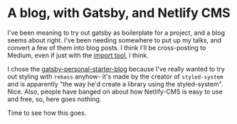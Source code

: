 # A blog, with Gatsby, and Netlify CMS

I've been meaning to try out gatsby as boilerplate for a project, and a blog seems about right. I've been needing somewhere to put up my talks, and convert a few of them into blog posts. I think I'll be cross-posting to Medium, even if just with the [import tool](https://medium.com/p/import), I think. 

I chose the [gatsby-personal-starter-blog](https://github.com/thomaswangio/gatsby-personal-starter-blog) because I've really wanted to try out styling with `rebass` anyhow- it's made by the creator of `styled-system` and is apparently "the way he'd create a library using the styled-system". Nice. Also, people have banged on about how Netlify-CMS is easy to use and free, so, here goes nothing.

Time to see how this goes.